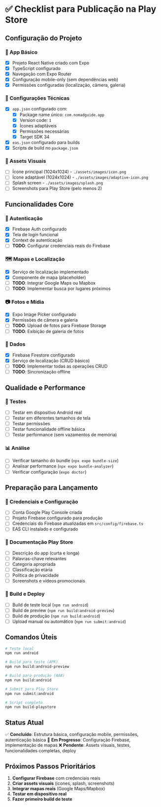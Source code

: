 # ✅ Checklist para Publicação na Play Store

## Configuração do Projeto

### 📱 App Básico
- [x] Projeto React Native criado com Expo
- [x] TypeScript configurado
- [x] Navegação com Expo Router
- [x] Configuração mobile-only (sem dependências web)
- [x] Permissões configuradas (localização, câmera, galeria)

### 🔧 Configurações Técnicas
- [x] `app.json` configurado com:
  - [x] Package name único: `com.nomadguide.app`
  - [x] Version code: `1`
  - [x] Ícones adaptáveis
  - [x] Permissões necessárias
  - [x] Target SDK 34
- [x] `eas.json` configurado para builds
- [x] Scripts de build no `package.json`

### 🎨 Assets Visuais
- [ ] Ícone principal (1024x1024) - `./assets/images/icon.png`
- [ ] Ícone adaptável (1024x1024) - `./assets/images/adaptive-icon.png`
- [ ] Splash screen - `./assets/images/splash.png`
- [ ] Screenshots para Play Store (pelo menos 2)

## Funcionalidades Core

### 🔐 Autenticação
- [x] Firebase Auth configurado
- [x] Tela de login funcional
- [x] Context de autenticação
- [ ] **TODO**: Configurar credenciais reais do Firebase

### 🗺️ Mapas e Localização
- [x] Serviço de localização implementado
- [x] Componente de mapa (placeholder)
- [ ] **TODO**: Integrar Google Maps ou Mapbox
- [ ] **TODO**: Implementar busca por lugares próximos

### 📷 Fotos e Mídia
- [x] Expo Image Picker configurado
- [x] Permissões de câmera e galeria
- [ ] **TODO**: Upload de fotos para Firebase Storage
- [ ] **TODO**: Exibição de galeria de fotos

### 💾 Dados
- [x] Firebase Firestore configurado
- [x] Serviço de localização (CRUD básico)
- [ ] **TODO**: Implementar todas as operações CRUD
- [ ] **TODO**: Sincronização offline

## Qualidade e Performance

### 🧪 Testes
- [ ] Testar em dispositivo Android real
- [ ] Testar em diferentes tamanhos de tela
- [ ] Testar permissões
- [ ] Testar funcionalidade offline básica
- [ ] Testar performance (sem vazamentos de memória)

### 📊 Análise
- [ ] Verificar tamanho do bundle (`npx expo bundle-size`)
- [ ] Analisar performance (`npx expo bundle-analyzer`)
- [ ] Verificar configuração (`expo doctor`)

## Preparação para Lançamento

### 🔑 Credenciais e Configuração
- [ ] Conta Google Play Console criada
- [ ] Projeto Firebase configurado para produção
- [ ] Credenciais do Firebase atualizadas em `src/config/firebase.ts`
- [ ] EAS CLI instalado e configurado

### 📄 Documentação Play Store
- [ ] Descrição do app (curta e longa)
- [ ] Palavras-chave relevantes
- [ ] Categoria apropriada
- [ ] Classificação etária
- [ ] Política de privacidade
- [ ] Screenshots e vídeos promocionais

### 🚀 Build e Deploy
- [ ] Build de teste local (`npm run android`)
- [ ] Build de preview (`npm run build:android-preview`)
- [ ] Build de produção (`npm run build:android`)
- [ ] Upload manual ou automático (`npm run submit:android`)

## Comandos Úteis

```bash
# Teste local
npm run android

# Build para teste (APK)
npm run build:android-preview

# Build para produção (AAB)
npm run build:android

# Submit para Play Store
npm run submit:android

# Script completo
npm run build-playstore
```

## Status Atual

✅ **Concluído**: Estrutura básica, configuração mobile, permissões, autenticação básica
🔄 **Em Progresso**: Configuração Firebase, implementação de mapas
❌ **Pendente**: Assets visuais, testes, funcionalidades completas, deploy

## Próximos Passos Prioritários

1. **Configurar Firebase** com credenciais reais
2. **Criar assets visuais** (ícones, splash, screenshots)
3. **Integrar mapas reais** (Google Maps/Mapbox)
4. **Testar em dispositivo real**
5. **Fazer primeiro build de teste**
